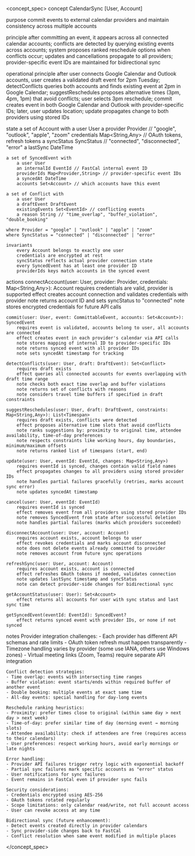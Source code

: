 <concept_spec>
concept CalendarSync [User, Account]

purpose
    commit events to external calendar providers and maintain consistency across multiple accounts

principle
    after committing an event, it appears across all connected calendar accounts;
    conflicts are detected by querying existing events across accounts;
    system proposes ranked reschedule options when conflicts occur;
    updates and cancellations propagate to all providers;
    provider-specific event IDs are maintained for bidirectional sync

operational principle
    after user connects Google Calendar and Outlook accounts,
    user creates a validated draft event for 2pm Tuesday;
    detectConflicts queries both accounts and finds existing event at 2pm in Google Calendar;
    suggestReschedules proposes alternative times (3pm, 4pm, 1pm) that avoid conflicts;
    user selects 3pm reschedule;
    commit creates event in both Google Calendar and Outlook with provider-specific IDs;
    later, user updates location;
    update propagates change to both providers using stored IDs

state
    a set of Account with
        a user User
        a provider Provider // "google", "outlook", "apple", "zoom"
        credentials Map<String,Any> // OAuth tokens, refresh tokens
        a syncStatus SyncStatus // "connected", "disconnected", "error"
        a lastSync DateTime
    
    a set of SyncedEvent with
        a user User
        an internalId EventId // FastCal internal event ID
        providerIds Map<Provider,String> // provider-specific event IDs
        a syncedAt DateTime
        accounts Set<Account> // which accounts have this event
    
    a set of Conflict with
        a user User
        a draftEvent DraftEvent
        existingEvents Set<EventId> // conflicting events
        a reason String // "time_overlap", "buffer_violation", "double_booking"
    
    where Provider = "google" | "outlook" | "apple" | "zoom"
    where SyncStatus = "connected" | "disconnected" | "error"

    invariants
        every Account belongs to exactly one user
        credentials are encrypted at rest
        syncStatus reflects actual provider connection state
        every SyncedEvent has at least one provider ID
        providerIds keys match accounts in the synced event

actions
    connectAccount(user: User, provider: Provider, credentials: Map<String,Any>): Account
        requires credentials are valid, provider is supported
        effect creates account connection and validates credentials with provider
        note returns account ID and sets syncStatus to "connected"
        note stores encrypted credentials for future API calls

    commit(user: User, event: CommittableEvent, accounts: Set<Account>): SyncedEvent
        requires event is validated, accounts belong to user, all accounts are connected
        effect creates event in each provider's calendar via API calls
        note stores mapping of internal ID to provider-specific IDs
        note returns synced event with all provider IDs
        note sets syncedAt timestamp for tracking

    detectConflicts(user: User, draft: DraftEvent): Set<Conflict>
        requires draft exists
        effect queries all connected accounts for events overlapping with draft time range
        note checks both exact time overlap and buffer violations
        note returns set of conflicts with reasons
        note considers travel time buffers if specified in draft constraints

    suggestReschedules(user: User, draft: DraftEvent, constraints: Map<String,Any>): List<Timespan>
        requires draft exists, conflicts were detected
        effect proposes alternative time slots that avoid conflicts
        note ranks suggestions by: proximity to original time, attendee availability, time-of-day preferences
        note respects constraints like working hours, day boundaries, minimum/maximum offsets
        note returns ranked list of timespans (start, end)

    update(user: User, eventId: EventId, changes: Map<String,Any>)
        requires eventId is synced, changes contain valid field names
        effect propagates changes to all providers using stored provider IDs
        note handles partial failures gracefully (retries, marks account sync error)
        note updates syncedAt timestamp

    cancel(user: User, eventId: EventId)
        requires eventId is synced
        effect removes event from all providers using stored provider IDs
        note removes SyncedEvent from state after successful deletion
        note handles partial failures (marks which providers succeeded)

    disconnectAccount(user: User, account: Account)
        requires account exists, account belongs to user
        effect revokes credentials and marks account disconnected
        note does not delete events already committed to provider
        note removes account from future sync operations

    refreshSync(user: User, account: Account)
        requires account exists, account is connected
        effect refreshes OAuth tokens if needed, validates connection
        note updates lastSync timestamp and syncStatus
        note can detect provider-side changes for bidirectional sync

    getAccountStatus(user: User): Set<Account>
        effect returns all accounts for user with sync status and last sync time

    getSyncedEvent(eventId: EventId): SyncedEvent?
        effect returns synced event with provider IDs, or none if not synced

notes
    Provider integration challenges:
    - Each provider has different API schemas and rate limits
    - OAuth token refresh must happen transparently
    - Timezone handling varies by provider (some use IANA, others use Windows zones)
    - Virtual meeting links (Zoom, Teams) require separate API integration
    
    Conflict detection strategies:
    - Time overlap: events with intersecting time ranges
    - Buffer violation: event starts/ends within required buffer of another event
    - Double booking: multiple events at exact same time
    - All-day events: special handling for day-long events
    
    Reschedule ranking heuristics:
    - Proximity: prefer times close to original (within same day > next day > next week)
    - Time-of-day: prefer similar time of day (morning event → morning slots)
    - Attendee availability: check if attendees are free (requires access to their calendars)
    - User preferences: respect working hours, avoid early mornings or late nights
    
    Error handling:
    - Provider API failures trigger retry logic with exponential backoff
    - Partial sync failures mark specific accounts as "error" status
    - User notifications for sync failures
    - Event remains in FastCal even if provider sync fails
    
    Security considerations:
    - Credentials encrypted using AES-256
    - OAuth tokens rotated regularly
    - Scope limitations: only calendar read/write, not full account access
    - User can revoke access at any time
    
    Bidirectional sync (future enhancement):
    - Detect events created directly in provider calendars
    - Sync provider-side changes back to FastCal
    - Conflict resolution when same event modified in multiple places
</concept_spec>
